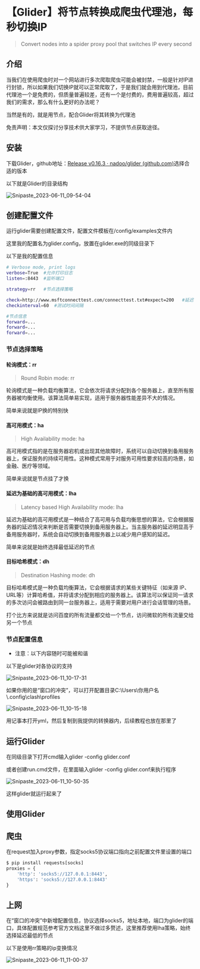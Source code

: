 # 【Glider】将节点转换成爬虫代理池，每秒切换IP

> Convert nodes into a spider proxy pool that switches IP every second

## 介绍

当我们在使用爬虫时对一个网站进行多次爬取爬虫可能会被封禁，一般是针对IP进行封锁，所以如果我们切换IP就可以正常爬取了，于是我们就会用到代理池，目前代理池一个是免费的，但质量普遍较差，还有一个是付费的，费用普遍较高，超过我们的需求，那么有什么更好的办法呢？



当然是有的，就是用节点，配合Glider将其转换为代理池

免责声明：本文仅探讨分享技术供大家学习，不提供节点获取途径。

## 安装

下载Glider，github地址：[Release v0.16.3 · nadoo/glider (github.com)](https://github.com/nadoo/glider/releases/tag/v0.16.3)选择合适的版本

以下就是Glider的目录结构

![Snipaste_2023-06-11_09-54-04](https://github.com/Rain-kl/glider_guid41asd4asd/blob/master/img/Snipaste_2023-06-11_09-54-04.png)

## 创建配置文件

运行glider需要创建配置文件，配置文件模板在/config/examples文件内

这里我的配置名为glider.config，放置在glider.exe的同级目录下

以下是我的配置信息

```bash
# Verbose mode, print logs
verbose=True  #允许打印日志
listen=:8443  #监听端口

strategy=rr   #节点选择策略

check=http://www.msftconnecttest.com/connecttest.txt#expect=200   #延迟测试地址
checkinterval=60  #测试时间间隔

#节点信息
forward=...
forward=...
forward=...
```

### 节点选择策略

#### 轮询模式：rr

> Round Robin mode: rr

轮询模式是一种负载均衡算法，它会依次将请求分配到各个服务器上，直至所有服务器被均衡使用。该算法简单易实现，适用于服务器性能差异不大的情况。

简单来说就是IP换的特别快

#### 高可用模式：ha

> High Availability mode: ha

高可用模式指的是在服务器宕机或出现其他故障时，系统可以自动切换到备用服务器上，保证服务的持续可用性。这种模式常用于对服务可用性要求较高的场景，如金融、医疗等领域。

简单来说就是节点挂了才换

#### 延迟为基础的高可用模式：lha

> Latency based High Availability mode: lha

延迟为基础的高可用模式是一种结合了高可用与负载均衡思想的算法，它会根据服务器的延迟情况来判断是否需要切换到备用服务器上。当主服务器的延迟明显高于备用服务器时，系统会自动切换到备用服务器上以减少用户感知的延迟。

简单来说就是始终选择最低延迟的节点

#### 目标哈希模式：dh

>  Destination Hashing mode: dh

目标哈希模式是一种负载均衡算法，它会根据请求的某些关键特征（如来源 IP、URL等）计算哈希值，并将请求分配到相应的服务器上。该算法可以保证同一请求的多次访问会被路由到同一台服务器上，适用于需要对用户进行会话管理的场景。

打个比方来说就是访问百度的所有流量都交给一个节点，访问微软的所有流量交给另一个节点

### 节点配置信息

* 注意：以下内容随时可能被和谐

以下是glider对各协议的支持

![Snipaste_2023-06-11_10-17-31](https://github.com/Rain-kl/glider_guid41asd4asd/blob/master/img/Snipaste_2023-06-11_10-17-31.png)



如果你用的是“窗口的冲突”，可以打开配置目录C:\Users\你用户名\\.config\clash\profiles

![Snipaste_2023-06-11_10-15-18](https://github.com/Rain-kl/glider_guid41asd4asd/blob/master/img/Snipaste_2023-06-11_10-15-18.png)

用记事本打开yml，然后复制到我提供的转换器内，后续教程也放在那里了

## 运行Glider

在同级目录下打开cmd输入glider -config glider.conf

或者创建run.cmd文件，在里面输入glider -config glider.conf来执行程序

![Snipaste_2023-06-11_10-50-35](https://github.com/Rain-kl/glider_guid41asd4asd/blob/master/img/Snipaste_2023-06-11_10-50-35.png)

这样glider就运行起来了

## 使用Glider

## 爬虫

在request加入proxy参数，指定socks5协议端口指向之前配置文件里设置的端口

```python
$ pip install requests[socks]
proxies = {
    'http': 'socks5://127.0.0.1:8443',
    'https': 'socks5://127.0.0.1:8443'
}
```

## 上网

在“窗口的冲突”中新增配置信息，协议选择socks5，地址本地，端口为glider的端口，具体配置规范参考官方文档这里不做过多赘述，这里推荐使用lha策略，始终选择延迟最低的节点

以下是使用rr策略的ip变换情况

![Snipaste_2023-06-11_11-00-37](https://github.com/Rain-kl/glider_guid41asd4asd/blob/master/img/Snipaste_2023-06-11_11-00-37.png)
